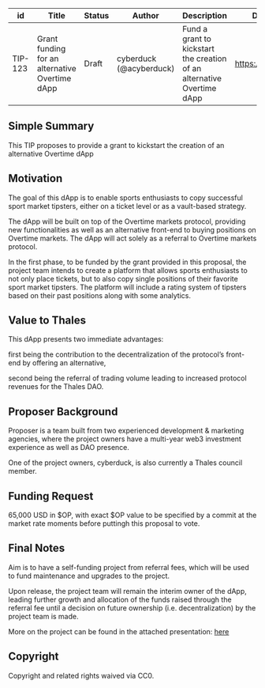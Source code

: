 | id | Title | Status | Author | Description | Discussions to | Created |
| ----------- | ----------- | ----------- | ----------- | ----------- | ----------- | ----------- |
| TIP-123 | Grant funding for an alternative Overtime dApp | Draft | cyberduck (@acyberduck) | Fund a grant to kickstart the creation of an alternative Overtime dApp | https://discord.gg/thales | 2023-2-14
 
## Simple Summary

This TIP proposes to provide a grant to kickstart the creation of an alternative Overtime dApp 

## Motivation

The goal of this dApp is to enable sports enthusiasts to copy successful sport market tipsters, either on a ticket level or as a vault-based strategy. 

The dApp will be built on top of the Overtime markets protocol, providing new functionalities as well as an alternative front-end to buying positions on Overtime markets. The dApp will act solely as a referral to Overtime markets protocol. 

In the first phase, to be funded by the grant provided in this proposal, the project team intends to create a platform that allows sports enthusiasts to not only place tickets, but to also copy single positions of their favorite sport market tipsters. The platform will include a rating system of tipsters based on their past positions along with some analytics. 
    
## Value to Thales

This dApp presents two immediate advantages: 

first being the contribution to the decentralization of the protocol’s front-end by offering an alternative, 

second being the referral of trading volume leading to increased protocol revenues for the Thales DAO. 

## Proposer Background

Proposer is a team built from two experienced development & marketing agencies, where the project owners have a multi-year web3 investment experience as well as DAO presence.

One of the project owners, cyberduck, is also currently a Thales council member. 

## Funding Request

65,000 USD in $OP, with exact $OP value to be specified by a commit at the market rate moments before puttingh this proposal to vote. 

## Final Notes

Aim is to have a self-funding project from referral fees, which will be used to fund maintenance and upgrades to the project. 

Upon release, the project team will remain the interim owner of the dApp, leading further growth and allocation of the funds raised through the referral fee until a decision on future ownership (i.e. decentralization) by the project team is made. 

More on the project can be found in the attached presentation: [here](assets/grant_alternative_overtime_app.pdf)

## Copyright
 
Copyright and related rights waived via CC0.

